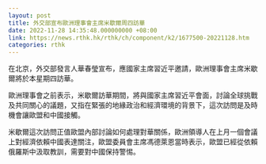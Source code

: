 ```yaml
---
layout: post
title: 外交部宣布歐洲理事會主席米歇爾周四訪華
date: 2022-11-28 14:35:48.000000000 +08:00
link: https://news.rthk.hk/rthk/ch/component/k2/1677500-20221128.htm
categories: rthk
---
```


在北京，外交部發言人華春瑩宣布，應國家主席習近平邀請，歐洲理事會主席米歇爾將於本星期四訪華。

歐洲理事會之前表示，米歇爾訪華期間，將與國家主席習近平會面，討論全球挑戰及共同關心的議題，又指在緊張的地緣政治和經濟環境的背景下，這次訪問是及時機會讓歐盟和中國接觸。

米歇爾這次訪問正值歐盟內部討論如何處理對華關係，歐洲領導人在上月一個會議上對經濟依賴中國表達關注，歐盟委員會主席馮德萊恩當時表示，歐盟已經從依賴俄羅斯中汲取教訓，需要對中國保持警惕。
